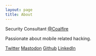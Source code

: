 ```yaml
---
layout: page
title: About
---
```


Security Consultant [@Coalfire](https://www.coalfire.com/) 

Passionate about mobile related hacking.

[Twitter](https://twitter.com/n0ps3)
[Mastodon](@n0ps@infosec.exchange)
[Github](https://github.com/n0psn0ps)
[LinkedIn](https://linkedin.com/in/bryan-p-riggins)

